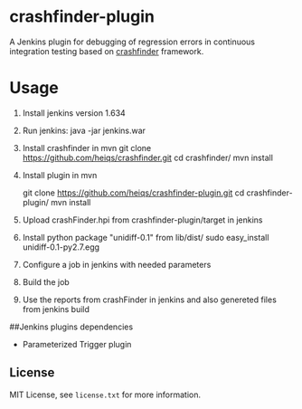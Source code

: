 # crashfinder-plugin
A Jenkins plugin for debugging of regression errors in continuous integration testing based on [crashfinder](https://github.com/heiqs/crashfinder) framework.

# Usage

1. Install jenkins version 1.634

2. Run jenkins: 
	java -jar jenkins.war

3. Install crashfinder in mvn 
	git clone https://github.com/heiqs/crashfinder.git
	cd crashfinder/
	mvn install

4. Install plugin in mvn

	git clone https://github.com/heiqs/crashfinder-plugin.git
	cd crashfinder-plugin/
	mvn install

5. Upload crashFinder.hpi from crashfinder-plugin/target in jenkins

6. Install python package "unidiff-0.1" from lib/dist/
	sudo easy_install unidiff-0.1-py2.7.egg

7. Configure a job in jenkins with needed parameters

8. Build the job

9. Use the reports from crashFinder in jenkins and also genereted files from jenkins build

##Jenkins plugins dependencies
	
- Parameterized Trigger plugin

License
---------
MIT License, see `license.txt` for more information.
